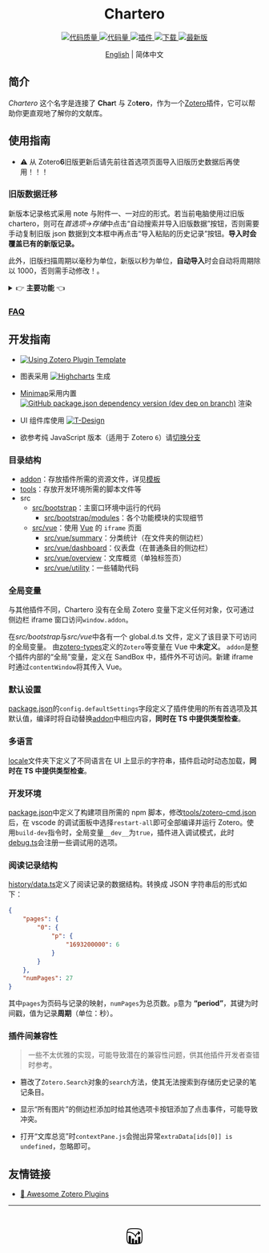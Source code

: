 <h1 align='center'>Chartero</h1>
<p align='center'>
    <a href="https://app.codacy.com/gh/volatile-static/Chartero/dashboard?utm_source=gh&utm_medium=referral&utm_content=&utm_campaign=Badge_grade">
        <img src="https://app.codacy.com/project/badge/Grade/e9a03b20fb90462180218819b41eb34d" alt='代码质量' />
    </a>
    <a href='../src/'>
        <img src='https://img.shields.io/github/languages/code-size/volatile-static/Chartero?logo=vuedotjs' alt='代码量' />
    </a>
    <a href='https://github.com/volatile-static/Chartero/releases/latest/download/chartero.xpi'>
        <img src='https://img.shields.io/badge/dynamic/json?url=https%3A%2F%2Fapi.github.com%2Frepos%2Fvolatile-static%2FChartero%2Freleases%2Flatest&query=%24.assets%5B0%5D.size&suffix=%20字节&label=插件大小&logo=Zotero&logoColor=%23CC2936' alt='插件' />
    </a>
    <a href='https://gitee.com/const_volatile/chartero/releases'>
        <img src="https://img.shields.io/github/downloads/volatile-static/Chartero/total?logo=github" alt='下载' />
    </a>
    <a href='https://gitee.com/const_volatile/chartero/releases/latest'>
        <img src="https://img.shields.io/github/downloads/volatile-static/Chartero/latest/total" alt='最新版' />
    </a> 
</p>
<p align='center'>
    <a href='../README.md'>English</a> | <kbd>简体中文</kbd>
</p>

## 简介

_Chartero_ 这个名字是连接了 **Char**t 与 Zo**tero**，作为一个[Zotero](https://www.zotero.org/)插件，它可以帮助你更直观地了解你的文献库。

## 使用指南

-   ⚠️ 从 Zotero**6**旧版更新后请先前往首选项页面导入旧版历史数据后再使用！！！

### 旧版数据迁移

新版本记录格式采用 note 与附件一、一对应的形式。若当前电脑使用过旧版 chartero，则可在*首选项->存储*中点击“自动搜索并导入旧版数据”按钮，否则需要手动复制旧版 json 数据到文本框中再点击“导入粘贴的历史记录”按钮。**导入时会覆盖已有的新版记录。**

此外，旧版扫描周期以毫秒为单位，新版以秒为单位，**自动导入**时会自动将周期除以 1000，否则需手动修改！。

<details>
<summary>👉 <b>主要功能</b> 👈</summary>

|                     截图                      | 功能                                                                                                                                  |
| :-------------------------------------------: | :------------------------------------------------------------------------------------------------------------------------------------ |
|            ![阅读记录](record.jpg)            | `Chartero`的核心功能，当你阅读文献时，记录当前页面与时间。                                                                            |
|            ![最近在读](recent.png)            | 在主菜单`文件`中，可以打开最近读过的文档。                                                                                            |
|             ![进度列](column.png)             | 在文库视图中新增一列信息显示当前条目的阅读时长。                                                                                      |
|           ![仪表盘](dashboard.jpg)            | 可视化与当前条目相关的所有信息，在阅读器的侧边栏可实时刷新。                                                                          |
|           ![分类统计](summary.jpg)            | 总结多个条目之间的关系，若选中条目数超过首选项中设置的值，则不会加载。                                                                |
|            ![小地图](minimap.gif)             | 在阅读器滚动条旁边，灰色块表示对应页面的阅读时长，彩色条表示注释。                                                                    |
| ![提取图片](images.png) ![加载更多](more.png) | 在阅读器左侧边栏显示当前文档中的所有图片。单击可跳转，双击可复制。若 PDF 图片过多，则每次只加载 10 页，点击最下方按钮可手动加载更多。 |

</details>

### [FAQ](https://gitee.com/const_volatile/chartero/issues?label_ids=180755057&label_text=faq&program_id=&project_id=const_volatile%2Fchartero&state=all)

## 开发指南

-   [![Using Zotero Plugin Template](https://img.shields.io/badge/Using-Zotero%20Plugin%20Template-blue?style=flat-square&logo=github)](https://github.com/windingwind/zotero-plugin-template)

-   图表采用 [![Highcharts](https://img.shields.io/github/package-json/dependency-version/volatile-static/Chartero/highcharts?logo=npm)](https://www.npmjs.com/package/highcharts) 生成
-   [Minimap](../src/bootstrap/modules/minimap/)采用内置 [![GitHub package.json dependency version (dev dep on branch)](https://img.shields.io/github/package-json/dependency-version/volatile-static/chartero/dev/%40types%2Freact?logo=npm)](https://zh-hans.react.dev/) 渲染
-   UI 组件库使用 [![T-Design](https://img.shields.io/github/package-json/dependency-version/volatile-static/Chartero/tdesign-vue-next?logo=npm)](https://tdesign.tencent.com/vue-next)
-   欲参考纯 JavaScript 版本（适用于 Zotero `6`）请[切换分支](https://gitee.com/const_volatile/chartero/tree/js_overlay/)

### 目录结构

-   [addon](../addon/)：存放插件所需的资源文件，详见[模板](https://github.com/windingwind/zotero-plugin-template)
-   [tools](../tools/)：存放开发环境所需的脚本文件等
-   src
    -   [src/bootstrap](../src/bootstrap/)：主窗口环境中运行的代码
        -   [src/bootstrap/modules](../src/bootstrap/modules/)：各个功能模块的实现细节
    -   [src/vue](../src/vue/)：使用 [Vue](https://cn.vuejs.org/) 的 `iframe` 页面
        -   [src/vue/summary](../src/vue/summary/)：分类统计（在文件夹的侧边栏）
        -   [src/vue/dashboard](../src/vue/dashboard/)：仪表盘（在普通条目的侧边栏）
        -   [src/vue/overview](../src/vue/overview/)：文库概览（单独标签页）
        -   [src/vue/utility](../src/vue/utility/)：一些辅助代码

### 全局变量

与其他插件不同，Chartero 没有在全局 Zotero 变量下定义任何对象，仅可通过侧边栏 iframe 窗口访问`window.addon`。

在*src/bootstrap*与*src/vue*中各有一个 global.d.ts 文件，定义了该目录下可访问的全局变量。
由[zotero-types](https://github.com/windingwind/zotero-types)定义的`Zotero`等变量在 Vue 中**未定义**。
`addon`是整个插件内部的“全局”变量，定义在 SandBox 中，插件外不可访问。新建 iframe 时通过`contentWindow`将其传入 Vue。

### 默认设置

[package.json](../package.json)的`config.defaultSettings`字段定义了插件使用的所有首选项及其默认值，编译时将自动替换[addon](../addon/)中相应内容，**同时在 TS 中提供类型检查**。

### 多语言

[locale](../addon/locale/)文件夹下定义了不同语言在 UI 上显示的字符串，插件启动时动态加载，**同时在 TS 中提供类型检查**。

### 开发环境

[package.json](../package.json)中定义了构建项目所需的 npm 脚本，修改[tools/zotero-cmd.json](../tools/zotero-cmd-template.json)后，在 vscode 的调试面板中选择`restart-all`即可全部编译并运行 Zotero。使用`build-dev`指令时，全局变量`__dev__`为`true`，插件进入调试模式，此时[debug.ts](../src/bootstrap/modules/debug.ts)会注册一些调试用的选项。

### 阅读记录结构

[history/data.ts](../src/bootstrap/modules/history/data.ts)定义了阅读记录的数据结构。转换成 JSON 字符串后的形式如下：

```json
{
    "pages": {
        "0": {
            "p": {
                "1693200000": 6
            }
        }
    },
    "numPages": 27
}
```

其中`pages`为页码与记录的映射，`numPages`为总页数。`p`意为 **“period”**，其键为时间戳，值为记录**周期**（单位：秒）。

### 插件间兼容性

> 一些不太优雅的实现，可能导致潜在的兼容性问题，供其他插件开发者查错时参考。

-   篡改了`Zotero.Search`对象的`search`方法，使其无法搜索到存储历史记录的笔记条目。

-   显示“所有图片”的侧边栏添加时给其他选项卡按钮添加了点击事件，可能导致冲突。

-   打开“文库总览”时`contextPane.js`会抛出异常`extraData[ids[0]] is undefined`，忽略即可。

## 友情链接

-    [🤩 Awesome Zotero Plugins](https://plugins.zotero-chinese.com/charts.html)

---

<br />
<p align='center'><img src='../addon/content/icons/icon32.png' alt='图标' /></p>
